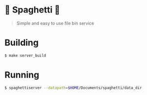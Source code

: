 # 🍝 Spaghetti 🍝

> Simple and easy to use file bin service

# Building

```bash
$ make server_build
```

# Running

```bash
$ spaghettiserver --datapath=$HOME/Documents/spaghetti/data_dir
```